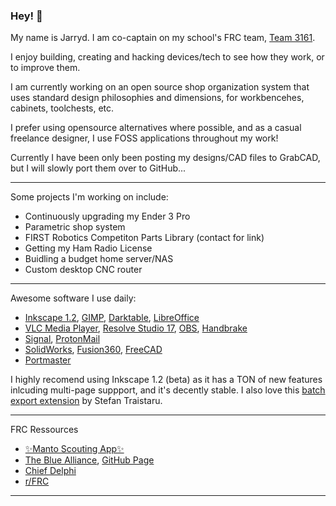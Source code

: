 ### Hey! 👋

My name is Jarryd. I am co-captain on my school's FRC team, [Team 3161](team3161.ca).

I enjoy building, creating and hacking devices/tech to see how they work, or to improve them. 

I am currently working on an open source shop organization system that uses standard design philosophies and dimensions, for workbencehes, cabinets, toolchests, etc.

I prefer using opensource alternatives where possible, and as a casual freelance designer, I use FOSS applications throughout my work!

Currently I have been only been posting my designs/CAD files to GrabCAD, but I will slowly port them over to GitHub...

---
Some projects I'm working on include:
- Continuously upgrading my Ender 3 Pro
- Parametric shop system
- FIRST Robotics Competiton Parts Library (contact for link)
- Getting my Ham Radio License
- Buidling a budget home server/NAS
- Custom desktop CNC router

---
Awesome software I use daily:
- [Inkscape 1.2](https://inkscape.org/), [GIMP](https://www.gimp.org/), [Darktable](https://www.darktable.org/), [LibreOffice](https://www.libreoffice.org/)
- [VLC Media Player](https://www.videolan.org/), [Resolve Studio 17](https://www.blackmagicdesign.com/ca/products/davinciresolve), [OBS](https://obsproject.com/), [Handbrake](https://handbrake.fr/)
- [Signal](https://signal.org/), [ProtonMail](https://protonmail.com/)
- [SolidWorks](https://www.solidworks.com/), [Fusion360](https://www.autodesk.ca/en/products/fusion-360/overview), [FreeCAD](https://www.freecadweb.org/)
- [Portmaster](https://safing.io/portmaster/)

I highly recomend using Inkscape 1.2 (beta) as it has a TON of new features inlcuding multi-page suppport, and it's decently stable. I also love this [batch export extension](https://github.com/StefanTraistaru/batch-export) by Stefan Traistaru.

---
FRC Ressources
- [✨Manto Scouting App✨](https://manto.team3161.ca/)
- [The Blue Alliance](https://www.thebluealliance.com/), [GitHub Page](https://github.com/the-blue-alliance/the-blue-alliance)
- [Chief Delphi](https://www.chiefdelphi.com/)
- [r/FRC](https://reddit.com/r/frc)

---
